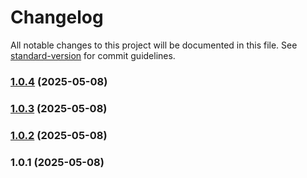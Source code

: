 # Changelog

All notable changes to this project will be documented in this file. See [standard-version](https://github.com/conventional-changelog/standard-version) for commit guidelines.

### [1.0.4](///compare/v1.0.3...v1.0.4) (2025-05-08)

### [1.0.3](///compare/v1.0.2...v1.0.3) (2025-05-08)

### [1.0.2](///compare/v1.0.1...v1.0.2) (2025-05-08)

### 1.0.1 (2025-05-08)
